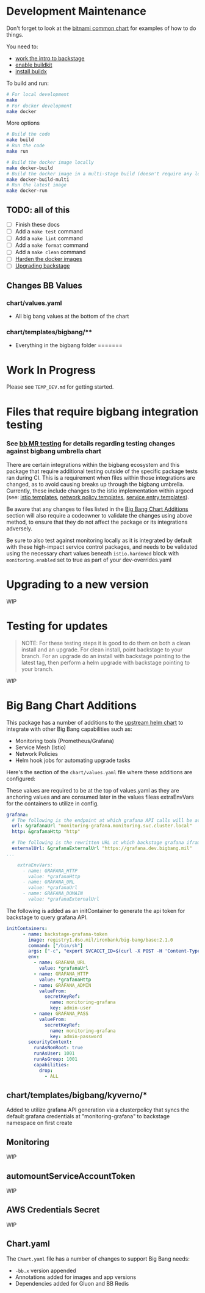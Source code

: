 # Development Maintenance

Don't forget to look at the [bitnami common chart](https://github.com/bitnami/charts/tree/main/bitnami/common/templates) for examples of how to do things.

You need to:

- [work the intro to backstage](https://backstage.io/docs/getting-started/)
- [enable buildkit](https://docs.docker.com/build/buildkit/#getting-started)
- [install buildx](https://github.com/docker/buildx?tab=readme-ov-file#installing)

To build and run:

```bash
# For local development
make
# For docker development
make docker
```

More options

```bash
# Build the code
make build
# Run the code
make run

# Build the docker image locally
make docker-build
# Build the docker image in a multi-stage build (doesn't require any local dependencies)
make docker-build-multi
# Run the latest image
make docker-run
```

## TODO: all of this

- [ ] Finish these docs
- [ ] Add a `make test` command
- [ ] Add a `make lint` command
- [ ] Add a `make format` command
- [ ] Add a `make clean` command
- [ ] [Harden the docker images](https://github.com/backstage/backstage/blob/master/contrib/docker/minimal-hardened-image/Dockerfile)
- [ ] [Upgrading backstage](https://backstage.io/docs/getting-started/keeping-backstage-updated/)

## Changes BB Values

### chart/values.yaml

- All big bang values at the bottom of the chart

### chart/templates/bigbang/**

- Everything in the bigbang folder
=======

# Work In Progress

Please see `TEMP_DEV.md` for getting started.

# Files that require bigbang integration testing

### See [bb MR testing](./docs/test-package-against-bb.md) for details regarding testing changes against bigbang umbrella chart

There are certain integrations within the bigbang ecosystem and this package that require additional testing outside of the specific package tests ran during CI.  This is a requirement when files within those integrations are changed, as to avoid causing breaks up through the bigbang umbrella.  Currently, these include changes to the istio implementation within argocd (see: [istio templates](./chart/templates/bigbang/istio/), [network policy templates](./chart/templates/bigbang/networkpolicies/), [service entry templates](./chart/templates/bigbang/serviceentries/)).

Be aware that any changes to files listed in the [Big Bang Chart Additions](#big-bang-chart-additions) section will also require a codeowner to validate the changes using above method, to ensure that they do not affect the package or its integrations adversely.

Be sure to also test against monitoring locally as it is integrated by default with these high-impact service control packages, and needs to be validated using the necessary chart values beneath `istio.hardened` block with `monitoring.enabled` set to true as part of your dev-overrides.yaml

# Upgrading to a new version

WIP

# Testing for updates

> NOTE: For these testing steps it is good to do them on both a clean install and an upgrade. For clean install, point backstage to your branch. For an upgrade do an install with backstage pointing to the latest tag, then perform a helm upgrade with backstage pointing to your branch.

WIP

# Big Bang Chart Additions

This package has a number of additions to the [upstream helm chart](https://upstream) to integrate with other Big Bang capabilities such as:

- Monitoring tools (Prometheus/Grafana)
- Service Mesh (Istio)
- Network Policies
- Helm hook jobs for automating upgrade tasks

Here's the section of the `chart/values.yaml` file where these additions are configured:

These values are required to be at the top of values.yaml as they are anchoring values and are consumed later in the values fileas extraEnvVars for the containers to utilize in config.

```yaml
grafana:
  # The following is the endpoint at which grafana API calls will be accessed through
  url: &grafanaUrl "monitoring-grafana.monitoring.svc.cluster.local"
  http: &grafanaHttp "http"

  # The following is the rewritten URL at which backstage grafana iframe will hyperlink to
  externalUrl: &grafanaExternalUrl "https://grafana.dev.bigbang.mil"
...

    extraEnvVars:
      - name: GRAFANA_HTTP
        value: *grafanaHttp
      - name: GRAFANA_URL
        value: *grafanaUrl
      - name: GRAFANA_DOMAIN
        value: *grafanaExternalUrl
```

The following is added as an initContainer to generate the api token for backstage to query grafana API.

```yaml
initContainers:
      - name: backstage-grafana-token
        image: registry1.dso.mil/ironbank/big-bang/base:2.1.0
        command: ["/bin/sh"]
        args: ["-c", "export SVCACCT_ID=$(curl -X POST -H 'Content-Type: application/json' -d '{\"name\": \"backstage-viewer-{{ (randAlphaNum 5) }}\", \"role\": \"Viewer\"}' ${GRAFANA_HTTP}://${GRAFANA_ADMIN}:${GRAFANA_PASS}@${GRAFANA_URL}/api/serviceaccounts | jq -r '.id') && kubectl create secret -n backstage generic grafana-api-token --from-literal=GRAFANA_TOKEN=$(curl -X POST -H 'Content-Type: application/json' -d '{\"name\": \"backstage-grafana-{{ (randAlphaNum 5) }}\"}' ${GRAFANA_HTTP}://${GRAFANA_ADMIN}:${GRAFANA_PASS}@${GRAFANA_URL}/api/serviceaccounts/${SVCACCT_ID}/tokens | jq -r '.key') --dry-run=client -o yaml | kubectl apply -f -"]
        env:
          - name: GRAFANA_URL
            value: *grafanaUrl
          - name: GRAFANA_HTTP
            value: *grafanaHttp
          - name: GRAFANA_ADMIN
            valueFrom:
              secretKeyRef:
                name: monitoring-grafana
                key: admin-user  
          - name: GRAFANA_PASS
            valueFrom:
              secretKeyRef:
                name: monitoring-grafana
                key: admin-password
        securityContext:
          runAsNonRoot: true
          runAsUser: 1001
          runAsGroup: 1001
          capabilities:
            drop:
              - ALL
```

## chart/templates/bigbang/kyverno/*

Added to utilize grafana API generation via a clusterpolicy that syncs the default grafana credentials at "monitoring-grafana" to backstage namespace on first create

## Monitoring

WIP

## automountServiceAccountToken

WIP

## AWS Credentials Secret

WIP

## Chart.yaml

The `Chart.yaml` file has a number of changes to support Big Bang needs:

- `-bb.x` version appended
- Annotations added for images and app versions
- Dependencies added for Gluon and BB Redis
